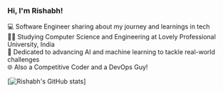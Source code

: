 ### Hi, I'm Rishabh!

💻 Software Engineer sharing about my journey and learnings in tech<br/>
🧑‍🎓 Studying Computer Science and Engineering at Lovely Professional University, India<br/>
🚀 Dedicated to advancing AI and machine learning to tackle real-world challenges<br/>
🌐 Also a Competitive Coder and a DevOps Guy!<br/>

[![Rishabh's GitHub stats](https://github-readme-stats.vercel.app/api?username=Rishabh-mikku&show_icons=true&theme=radical)]
